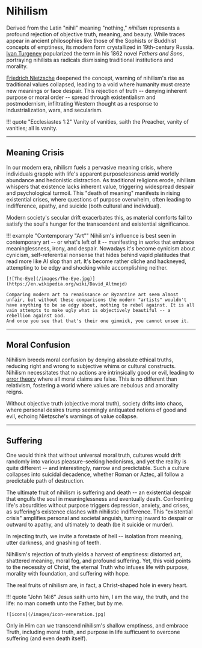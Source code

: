 <!--
Lord Jesus Christ,
Son of God,
Have merxy on me,
a sinner
-->
# Nihilism

Derived from the Latin "nihil" meaning "nothing," *nihilism* represents a profound rejection of objective truth, meaning,  and beauty. 
While traces appear in ancient philosophies like those of the Sophists or Buddhist concepts of emptiness, its modern form crystallized in 19th-century Russia. 
[Ivan Turgenev](https://en.wikipedia.org/wiki/Ivan_Turgenev)
  popularized the term in his 1862 novel *Fathers and Sons*, portraying nihilists as radicals dismissing traditional institutions and morality.

[Friedrich Nietzsche](https://en.wikipedia.org/wiki/Friedrich_Nietzsche)
 deepened the concept, warning of nihilism's rise as traditional values collapsed, leading to a void where humanity must create new meanings or face despair. 
This rejection of truth -- denying inherent purpose or moral order -- spread through existentialism and postmodernism, infiltrating Western thought as a response to industrialization, wars, and secularism.

!!! quote "Ecclesiastes 1:2"
    Vanity of vanities, saith the Preacher, vanity of vanities; all is vanity.




---

## Meaning Crisis

In our modern era, nihilism fuels a pervasive meaning crisis, where individuals grapple with life's apparent purposelessness amid worldly abundance and hedonistic distraction. 
As traditional religions erode, nihilism whispers that existence lacks inherent value, triggering widespread despair and psychological turmoil. 
This "death of meaning" manifests in rising existential crises, where questions of purpose overwhelm, often leading to indifference, apathy, and suicide (both cultural and individual).

Modern society's secular drift exacerbates this, as material comforts fail to satisfy the soul's hunger for the transcendent and existential significance.


!!! example "Contemporary "Art""
    Nihilism's influence is best seen in contemporary art -- or what's left of it -- manifesting in works that embrace meaninglessness, irony, and despair. 
    Nowadays it's become cynicism about cynicism, self-referential nonsense that hides behind vapid platitudes that read more like AI slop than art.
    It's become rather cliche and hackneyed, attempting to be edgy and shocking while accomplishing neither.
    
    [![The-Eye](/images/The-Eye.jpg)](https://en.wikipedia.org/wiki/David_Altmejd)
    
    Comparing modern art to renaissance or Byzantine art seem almost unfair, but without these comparisons the modern "artists" wouldn't have anything to be so edgy about, nothing to rebel against. It is all vain attempts to make ugly what is objectively beautiful -- a rebellion against God. 
    And once you see that that's their one gimmick, you cannot unsee it.




---

## Moral Confusion

Nihilism breeds moral confusion by denying absolute ethical truths, reducing right and wrong to subjective whims or cultural constructs. 
Nihilism necessitates that no actions are intrinsically good or evil, leading to
 [error theory](https://plato.stanford.edu/entries/moral-anti-realism/)
  where all moral claims are false. 
This is no different than relativism, fostering a world where values are nebulous and amorality reigns.

Without objective truth (objective moral truth), society drifts into chaos, where personal desires trump seemingly antiquated notions of good and evil, echoing Nietzsche's warnings of value collapse.





---

## Suffering

One would think that without universal moral truth, cultures would drift randomly into various pleasure-seeking hedonisms, and yet the reality is quite different -- and interestingly, narrow and predictable.
Such a culture collapses into suicidal decadence, whether Roman or Aztec, all follow a predictable path of destruction.

The ultimate fruit of nihilism is suffering and death -- an existential despair that engulfs the soul in meaninglessness and eventually death. Confronting life's absurdities without purpose triggers depression, anxiety, and crises, as suffering's existence clashes with nihilistic indifference. 
This "existential crisis" amplifies personal and societal anguish, turning inward to despair or outward to apathy, and ultimately to death (be it suicide or murder).

In rejecting truth, we invite a foretaste of hell -- isolation from meaning, utter darkness, and gnashing of teeth.

Nihilism's rejection of truth yields a harvest of emptiness: distorted art, shattered meaning, moral fog, and profound suffering. Yet, this void points to the necessity of Christ, the eternal Truth who infuses life with purpose, morality with foundation, and suffering with hope.

The real fruits of nihilism are, in fact, a Christ-shaped hole in every heart.

!!! quote "John 14:6"
    Jesus saith unto him, I am the way, the truth, and the life: no man cometh unto the Father, but by me.
    
    ![icons](/images/icon-veneration.jpg)


Only in Him can we transcend nihilism's shallow emptiness, and embrace Truth, including moral truth, and purpose in life sufficuent to overcone suffering (and even death itself).





